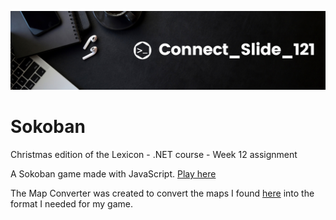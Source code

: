 ![alt text](https://github.com/Connectslide121/Sokoban/blob/main/Connect_banner_github.png)

# Sokoban
 Christmas edition of the Lexicon - .NET course - Week 12 assignment

A Sokoban game made with JavaScript. [Play here](https://connectslide121.github.io/Sokoban/)

The Map Converter was created to convert the maps I found [here](https://github.com/begoon/sokoban-maps/blob/master/maps/sokoban-maps-60-plain.txt#L9) into the format I needed for my game.
